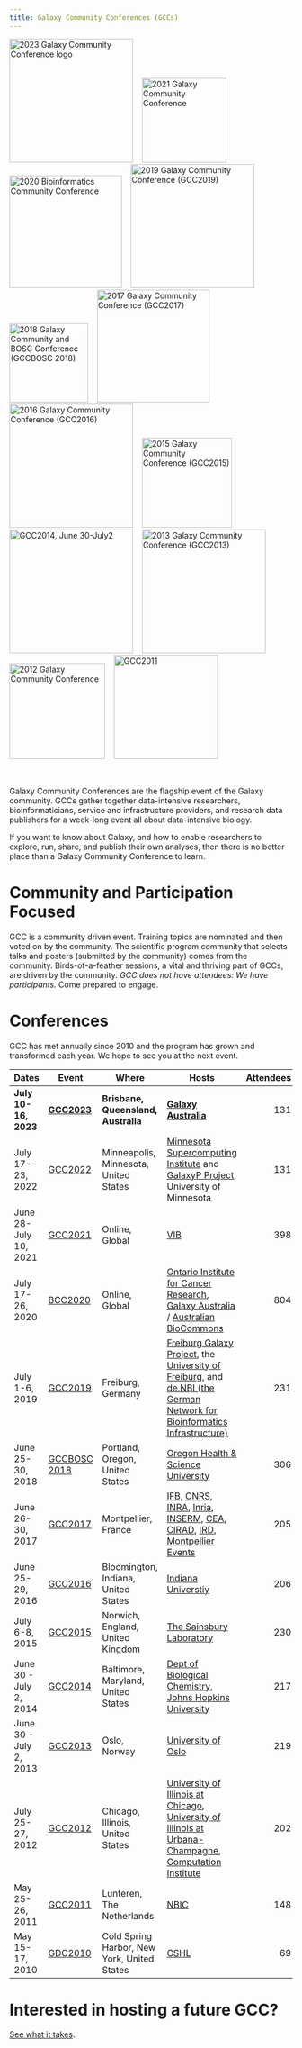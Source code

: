 ```yaml
---
title: Galaxy Community Conferences (GCCs)
---
```


<div class="text-center inline-div">

<a href="/events/gcc2023/"><img src="/images/events/gcc2023/gcc2023-logo.png" alt="2023 Galaxy Community Conference logo" width="220" /></a> &nbsp;&nbsp;
<a href="https://www.vibconferences.be/events/gcc2021-virtual-edition#main-content"><img src="/images/events/gcc2021/gcc2021-logo-wide.png" alt="2021 Galaxy Community Conference" width="150" /></a> &nbsp;&nbsp;
<a href="https://bcc2020.github.io/"><img src="/events/bcc2020/bcc2020-logo-white-wide-1000.png" alt="2020 Bioinformatics Community Conference" width="200" /></a> &nbsp;&nbsp;
<a href="/events/gcc2019/"><img src="/events/gcc2019/gcc2019-logo-big.png" alt="2019 Galaxy Community Conference (GCC2019)" width="220" /></a> &nbsp;&nbsp;
<a href="https://gccbosc2018.sched.com/"><img src="/images/logos/gcc-bosc-2018-logo-300.png" alt="2018 Galaxy Community and BOSC  Conference (GCCBOSC 2018)" width="140" /></a> &nbsp;&nbsp;
<a href="https://gcc2017.sciencesconf.org/"><img src="/images/logos/GCC2107.png" alt="2017 Galaxy Community Conference (GCC2017)" width="200" /></a> &nbsp;&nbsp;
<a href="https://web.archive.org/web/http://gcc2016.iu.edu/"><img src="/images/logos/GCC2016LogoBig.png" alt="2016 Galaxy Community Conference (GCC2016)" width="220px" /></a> &nbsp;&nbsp;
<a href="http://gcc2015.tsl.ac.uk/"><img src="/images/logos/GCC2015LogoWide600.png" alt="2015 Galaxy Community Conference (GCC2015)" width="160" /></a> &nbsp;&nbsp;
<a href="/events/gcc2014/"><img src="/images/logos/GCC2014LogoWide600.png" alt="GCC2014, June 30-July2" width="220" /></a> &nbsp;&nbsp;
<a href="/events/gcc2013/"><img src="/images/logos/GCC2013Logo800.png" alt="2013 Galaxy Community Conference (GCC2013)" width="220px" /></a> &nbsp;&nbsp;
<a href="/events/gcc2012/"><img src="/events/gcc2012/GCC2012Logo800.png" alt="2012 Galaxy Community Conference" width="170" /></a> &nbsp;&nbsp;
<a href="/events/gcc2011/"><img src="/events/GCC2011Logo400.png" alt="GCC2011" width="185" /></a>

</div>

<br />

Galaxy Community Conferences are the flagship event of the Galaxy community.  GCCs gather together data-intensive researchers, bioinformaticians, service and infrastructure providers, and research data publishers for a week-long event all about data-intensive biology.

If you want to know about Galaxy, and how to enable researchers to explore, run, share, and publish their own analyses, then there is no better place than a Galaxy Community Conference to learn.

# Community and Participation Focused

GCC is a community driven event.  Training topics are nominated and then voted on by the community.  The scientific program community that selects talks and posters (submitted by the community) comes from the community.  Birds-of-a-feather sessions, a vital and thriving part of GCCs, are driven by the community.  *GCC does not have attendees: We have participants.*  Come prepared to engage.

# Conferences

GCC has met annually since 2010 and the program has grown and transformed each year. We hope to see you at the next event.

| Dates | Event | Where | Hosts | Attendees |
| ---- | ---- | ---- | ---- | ----: |
| **July 10-16, 2023** | **[GCC2023](/events/gcc2023/)** | **Brisbane, Queensland, Australia** | **[Galaxy Australia](http://usegalaxy.org.au/)** | 131 |
| July 17-23, 2022 | [GCC2022](/events/gcc2022/) | Minneapolis, Minnesota, United States | [Minnesota Supercomputing Institute](https://www.msi.umn.edu/) and [GalaxyP Project](http://galaxyp.org/), University of Minnesota | 131 |
| June 28-July 10, 2021 | [GCC2021](https://www.vibconferences.be/events/gcc2021-virtual-edition#main-content) | Online, Global | [VIB](https://vib.be/) | 398 |
| July 17-26, 2020 | [BCC2020](https://bcc2020.github.io/) | Online, Global | [Ontario Institute for Cancer Research](https://oicr.on.ca/), [Galaxy Australia](https://usegalaxy.org.au/) / [Australian BioCommons](https://www.biocommons.org.au/) | 804 |
| July 1-6, 2019 | [GCC2019](https://galaxyproject.org/gcc2019) | Freiburg, Germany | [Freiburg Galaxy Project](http://www.bioinf.uni-freiburg.de/Galaxy/), the [University of Freiburg](http://www.uni-freiburg.de/), and [de.NBI (the German Network for Bioinformatics Infrastructure)](https://www.denbi.de/) | 231 |
| June 25-30, 2018 | [GCCBOSC 2018](https://gccbosc2018.sched.com/) | Portland, Oregon, United States | [Oregon Health & Science University](https://www.ohsu.edu/) | 306 |
| June 26-30, 2017 | [GCC2017](https://gcc2017.sciencesconf.org/) | Montpellier, France | [IFB](http://www.france-bioinformatique.fr/), [CNRS](http://www.cnrs.fr/index.php), [INRA](http://www.inra.fr/en), [Inria](http://www.inria.fr/en/), [INSERM](http://english.inserm.fr/), [CEA](http://english.cea.fr/english-portal), [CIRAD](http://www.cirad.fr/en/home-page), [IRD](https://en.ird.fr/ird.fr), [Montpellier Events](http://www.montpellier-events.com/en) | 205 |
| June 25-29, 2016 | [GCC2016](https://web.archive.org/web/http://gcc2016.iu.edu/) | Bloomington, Indiana, United States | [Indiana Universtiy](https://iu.edu/) | 206 |
| July 6-8, 2015 | [GCC2015](http://gcc2015.tsl.ac.uk/) | Norwich, England, United Kingdom | [The Sainsbury Laboratory](http://tsl.ac.uk/) | 230 |
| June 30 - July 2, 2014 | [GCC2014](/events/gcc2014/) | Baltimore, Maryland, United States | [Dept of Biological Chemistry, Johns Hopkins University](http://biolchem.bs.jhmi.edu/) | 217 |
| June 30 - July 2, 2013 | [GCC2013](/events/gcc2013/) | Oslo, Norway | [University of Oslo](http://www.uio.no/) | 219 |
| July 25-27, 2012 | [GCC2012](/events/gcc2012/) | Chicago, Illinois, United States | [University of Illinois at Chicago](http://uic.edu/), [University of Illinois at Urbana-Champagne](http://illinois.edu/), [Computation Institute](http://http//www.ci.uchicago.edu/) | 202 |
| May 25-26, 2011 | [GCC2011](/events/gcc2011/) | Lunteren, The Netherlands | [NBIC](https://www.nbic.nl/) | 148 |
| May 15-17, 2010 | [GDC2010](/events/gdc2010/) | Cold Spring Harbor, New York, United States | [CSHL](http://cshl.edu/) | 69 |

# Interested in hosting a future GCC?

[See what it takes](/gcc/hosting/).
